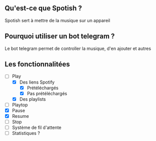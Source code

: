 ## Qu'est-ce que Spotish ?
Spotish sert à mettre de la musique sur un appareil
## Pourquoi utiliser un bot telegram ?
Le bot telegram permet de controller la musique, d'en ajouter et autres
## Les fonctionnalitées
- [ ] Play
  - [x] Des liens Spotify
    - [x] Prétéléchargés
    - [x] Pas prétéléchargés
  - [x] Des playlists    
- [ ] Playtop
- [x] Pause
- [x] Resume
- [ ] Stop
- [ ] Système de fil d'attente
- [ ] Statistiques ?
